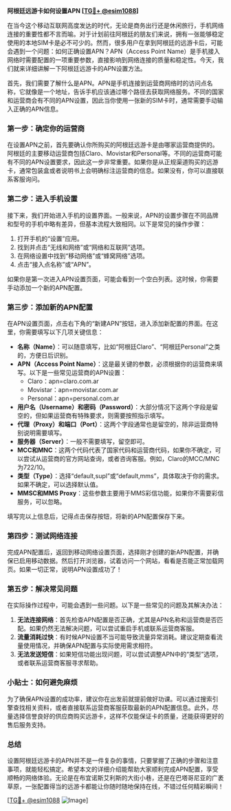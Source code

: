 **阿根廷远游卡如何设置APN [[TG💪+ @esim1088](https://t.me/s/esim1088)]**

在当今这个移动互联网高度发达的时代，无论是商务出行还是休闲旅行，手机网络连接的重要性都不言而喻。对于计划前往阿根廷的朋友们来说，拥有一张能够稳定使用的本地SIM卡是必不可少的。然而，很多用户在拿到阿根廷的远游卡后，可能会遇到一个问题：如何正确设置APN？APN（Access Point Name）是手机接入网络时需要配置的一项重要参数，直接影响到网络连接的质量和稳定性。今天，我们就来详细讲解一下阿根廷远游卡的APN设置方法。

首先，我们需要了解什么是APN。APN是手机连接到运营商网络时的访问点名称，它就像是一个地址，告诉手机应该通过哪个路径去获取网络服务。不同的国家和运营商会有不同的APN设置，因此当你使用一张新的SIM卡时，通常需要手动输入正确的APN信息。

### **第一步：确定你的运营商**
在设置APN之前，首先要确认你所购买的阿根廷远游卡是由哪家运营商提供的。阿根廷的主要移动运营商包括Claro、Movistar和Personal等。不同的运营商可能有不同的APN设置要求，因此这一步非常重要。如果你是从正规渠道购买的远游卡，通常包装盒或者说明书上会明确标注运营商的信息。如果没有，你可以直接联系客服询问。

### **第二步：进入手机设置**
接下来，我们开始进入手机的设置界面。一般来说，APN的设置步骤在不同品牌和型号的手机中略有差异，但基本流程大致相同。以下是常见的操作步骤：

1. 打开手机的“设置”应用。
2. 找到并点击“无线和网络”或“网络和互联网”选项。
3. 在网络设置中找到“移动网络”或“蜂窝网络”选项。
4. 点击“接入点名称”或“APN”。

如果你是第一次进入APN设置页面，可能会看到一个空白列表。这时候，你需要手动添加一个新的APN配置。

### **第三步：添加新的APN配置**
在APN设置页面，点击右下角的“新建APN”按钮，进入添加新配置的界面。在这里，你需要填写以下几项关键信息：

- **名称（Name）**：可以随意填写，比如“阿根廷Claro”、“阿根廷Personal”之类的，方便日后识别。
- **APN（Access Point Name）**：这是最关键的参数，必须根据你的运营商来填写。以下是一些常见运营商的APN设置：
  - Claro：apn=claro.com.ar
  - Movistar：apn=movistar.com.ar
  - Personal：apn=personal.com.ar
- **用户名（Username）和密码（Password）**：大部分情况下这两个字段是留空的，但如果运营商有特殊要求，则需要按照指示填写。
- **代理（Proxy）和端口（Port）**：这两个字段通常也是留空的，除非运营商特别说明需要填写。
- **服务器（Server）**：一般不需要填写，留空即可。
- **MCC和MNC**：这两个代码代表了国家代码和运营商代码，如果你不确定，可以尝试从运营商的官方网站查询，或者咨询客服。例如，Claro的MCC/MNC为722/10。
- **类型（Type）**：选择“default,supl”或“default,mms”，具体取决于你的需求。如果不确定，可以选择默认值。
- **MMSC和MMS Proxy**：这些参数主要用于MMS彩信功能，如果你不需要彩信服务，可以忽略。

填写完以上信息后，记得点击保存按钮，将新的APN配置保存下来。

### **第四步：测试网络连接**
完成APN配置后，返回到移动网络设置页面，选择刚才创建的新APN配置，并确保已启用移动数据。然后打开浏览器，试着访问一个网站，看看是否能正常加载网页。如果一切正常，说明APN设置成功了！

### **第五步：解决常见问题**
在实际操作过程中，可能会遇到一些问题。以下是一些常见的问题及其解决办法：

1. **无法连接网络**：首先检查APN配置是否正确，尤其是APN名称和运营商是否匹配。如果仍然无法解决问题，可以尝试重启手机或联系运营商客服。
2. **流量消耗过快**：有时候APN设置不当可能导致流量异常消耗。建议定期查看流量使用情况，并确保APN配置与实际使用需求相符。
3. **无法发送短信**：如果短信功能出现问题，可以尝试调整APN中的“类型”选项，或者联系运营商客服寻求帮助。

### **小贴士：如何避免麻烦**
为了确保APN设置的成功率，建议你在出发前就提前做好功课。可以通过搜索引擎查找相关资料，或者直接联系运营商客服获取最新的APN配置信息。此外，尽量选择信誉良好的供应商购买远游卡，这样不仅能保证卡的质量，还能获得更好的售后服务支持。

### **总结**
设置阿根廷远游卡的APN并不是一件复杂的事情，只要掌握了正确的步骤和注意事项，就能轻松搞定。希望本文的详细介绍能帮助大家顺利完成APN配置，享受顺畅的网络体验。无论是在布宜诺斯艾利斯的大街小巷，还是在巴塔哥尼亚的广袤草原，一张配置得当的远游卡都能让你随时随地保持在线，不错过任何精彩瞬间！

[[TG💪+ @esim1088](https://t.me/s/esim1088) ![Image](https://i.postimg.cc/4NQfJmqS/Snipaste-2025-05-13-00-14-12.png)]